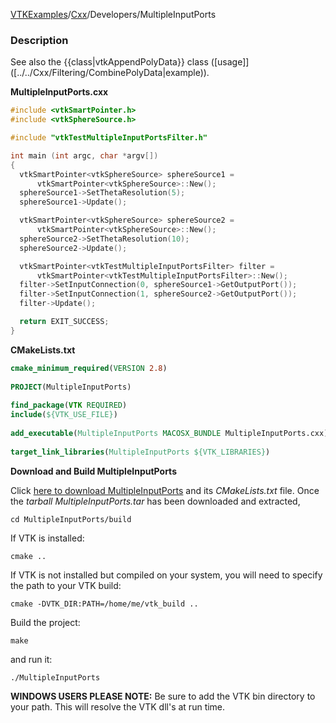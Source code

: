 [VTKExamples](/index/)/[Cxx](/Cxx)/Developers/MultipleInputPorts

### Description
See also the {{class|vtkAppendPolyData}} class ([usage]]([../../Cxx/Filtering/CombinePolyData|example)).

**MultipleInputPorts.cxx**
```c++
#include <vtkSmartPointer.h>
#include <vtkSphereSource.h>

#include "vtkTestMultipleInputPortsFilter.h"

int main (int argc, char *argv[])
{
  vtkSmartPointer<vtkSphereSource> sphereSource1 =
      vtkSmartPointer<vtkSphereSource>::New();
  sphereSource1->SetThetaResolution(5);
  sphereSource1->Update();

  vtkSmartPointer<vtkSphereSource> sphereSource2 =
      vtkSmartPointer<vtkSphereSource>::New();
  sphereSource2->SetThetaResolution(10);
  sphereSource2->Update();

  vtkSmartPointer<vtkTestMultipleInputPortsFilter> filter =
      vtkSmartPointer<vtkTestMultipleInputPortsFilter>::New();
  filter->SetInputConnection(0, sphereSource1->GetOutputPort());
  filter->SetInputConnection(1, sphereSource2->GetOutputPort());
  filter->Update();

  return EXIT_SUCCESS;
}
```
**CMakeLists.txt**
```cmake
cmake_minimum_required(VERSION 2.8)
 
PROJECT(MultipleInputPorts)
 
find_package(VTK REQUIRED)
include(${VTK_USE_FILE})
 
add_executable(MultipleInputPorts MACOSX_BUNDLE MultipleInputPorts.cxx)
 
target_link_libraries(MultipleInputPorts ${VTK_LIBRARIES})
```

**Download and Build MultipleInputPorts**

Click [here to download MultipleInputPorts](https://github.com/lorensen/VTKWikiExamplesTarballs/raw/master/MultipleInputPorts.tar) and its *CMakeLists.txt* file.
Once the *tarball MultipleInputPorts.tar* has been downloaded and extracted,
```
cd MultipleInputPorts/build 
```
If VTK is installed:
```
cmake ..
```
If VTK is not installed but compiled on your system, you will need to specify the path to your VTK build:
```
cmake -DVTK_DIR:PATH=/home/me/vtk_build ..
```
Build the project:
```
make
```
and run it:
```
./MultipleInputPorts
```
**WINDOWS USERS PLEASE NOTE:** Be sure to add the VTK bin directory to your path. This will resolve the VTK dll's at run time.

